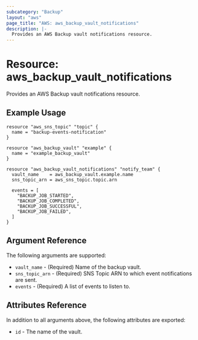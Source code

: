 ```yaml
---
subcategory: "Backup"
layout: "aws"
page_title: "AWS: aws_backup_vault_notifications"
description: |-
  Provides an AWS Backup vault notifications resource.
---
```


# Resource: aws_backup_vault_notifications

Provides an AWS Backup vault notifications resource.

## Example Usage

```hcl
resource "aws_sns_topic" "topic" {
  name = "backup-events-notification"
}

resource "aws_backup_vault" "example" {
  name = "example_backup_vault"
}

resource "aws_backup_vault_notifications" "notify_team" {
  vault_name    = aws_backup_vault.example.name
  sns_topic_arn = aws_sns_topic.topic.arn

  events = [
    "BACKUP_JOB_STARTED",
    "BACKUP_JOB_COMPLETED",
    "BACKUP_JOB_SUCCESSFUL",
    "BACKUP_JOB_FAILED",
  ]
}
```

## Argument Reference

The following arguments are supported:

* `vault_name`    - (Required) Name of the backup vault.
* `sns_topic_arn` - (Required) SNS Topic ARN to which event notifications are sent.
* `events`        - (Required) A list of events to listen to.

## Attributes Reference

In addition to all arguments above, the following attributes are exported:

* `id` - The name of the vault.
